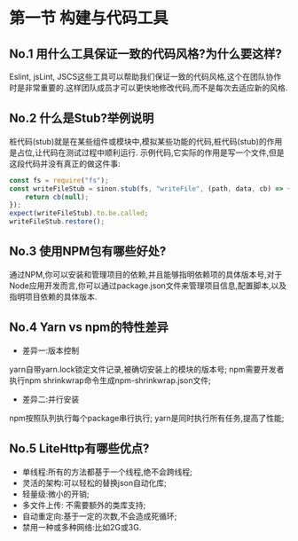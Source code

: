 # 第一节 构建与代码工具

## No.1 用什么工具保证一致的代码风格?为什么要这样?

Eslint, jsLint, JSCS这些工具可以帮助我们保证一致的代码风格,这个在团队协作时是非常重要的.这样团队成员才可以更快地修改代码,而不是每次去适应新的风格.

## No.2 什么是Stub?举例说明

桩代码(stub)就是在某些组件或模块中,模拟某些功能的代码,桩代码(stub)的作用是占位,让代码在测试过程中顺利运行.
示例代码,它实际的作用是写一个文件,但是这段代码并没有真正的做这件事:

```js
const fs = require("fs");
const writeFileStub = sinon.stub(fs, "writeFile", (path, data, cb) => {
    return cb(null);
});
expect(writeFileStub).to.be.called;
writeFileStub.restore();
```

## No.3 使用NPM包有哪些好处?

通过NPM,你可以安装和管理项目的依赖,并且能够指明依赖项的具体版本号,对于Node应用开发而言,你可以通过package.json文件来管理项目信息,配置脚本,以及指明项目依赖的具体版本.

## No.4 Yarn vs npm的特性差异

* 差异一:版本控制

yarn自带yarn.lock锁定文件记录,被确切安装上的模块的版本号;
npm需要开发者执行npm shrinkwrap命令生成npm-shrinkwrap.json文件;

* 差异二:并行安装

npm按照队列执行每个package串行执行;
yarn是同时执行所有任务,提高了性能;

## No.5 LiteHttp有哪些优点?

* 单线程:所有的方法都基于一个线程,绝不会跨线程;
* 灵活的架构:可以轻松的替换json自动化库;
* 轻量级:微小的开销;
* 多文件上传: 不需要额外的类库支持;
* 自动重定向:基于一定的次数,不会造成死循环;
* 禁用一种或多种网络:比如2G或3G.

